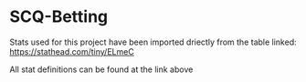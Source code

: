 # SCQ-Betting

Stats used for this project have been imported driectly from the table linked:
https://stathead.com/tiny/ELmeC

All stat definitions can be found at the link above

